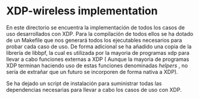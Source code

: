 # XDP-wireless implementation

En este directorio se encuentra la implementación de todos los casos de uso desarrollados con XDP. Para la compilación de todos ellos se ha dotado de un Makefile que nos generará todos los ejecutables necesarios para probar cada caso de uso. De forma adicional se ha añadido una copia de la librería de libbpf, la cual es utilizada por la mayoria de programas xdp para llevar a cabo funciones externas a XDP ( Aunque la mayoria de programas XDP terminan haciendo uso de estas funciones denominadas _helpers_ , no sería de extrañar que un futuro se incorporen de forma nativa a XDP).

Se ha dejado un script de instalación para suministrar todas las dependencias necesarias para llevar a cabo los casos de uso con XDP. 

